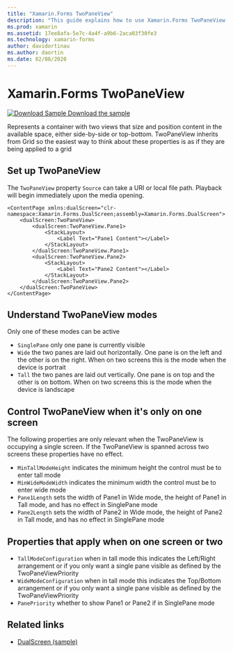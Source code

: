 ```yaml
---
title: "Xamarin.Forms TwoPaneView"
description: "This guide explains how to use Xamarin.Forms TwoPaneView to optimize your app experience for dual-screen devices such as Surface Duo and Surface Neo."
ms.prod: xamarin
ms.assetid: 17ee8afa-5e7c-4a4f-a9b6-2aca03f30fe3
ms.technology: xamarin-forms
author: davidortinau
ms.author: daortin
ms.date: 02/08/2020
---
```


# Xamarin.Forms TwoPaneView

[![Download Sample](~/media/shared/download.png) Download the sample](https://github.com/xamarin/xamarin-forms-samples/tree/pre-release/UserInterface/DualScreenDemos)

Represents a container with two views that size and position content in the available space, either side-by-side or top-bottom. TwoPaneView inherits from Grid so the easiest way to think about these properties is as if they are being applied to a grid

## Set up TwoPaneView

The `TwoPaneView` property `Source` can take a URI or local file path. Playback will begin immediately upon the media opening.

```xaml
<ContentPage xmlns:dualScreen="clr-namespace:Xamarin.Forms.DualScreen;assembly=Xamarin.Forms.DualScreen">
    <dualScreen:TwoPaneView>
        <dualScreen:TwoPaneView.Pane1>
            <StackLayout>
                <Label Text="Pane1 Content"></Label>
            </StackLayout>
        </dualScreen:TwoPaneView.Pane1>
        <dualScreen:TwoPaneView.Pane2>
            <StackLayout>
                <Label Text="Pane2 Content"></Label>
            </StackLayout>
        </dualScreen:TwoPaneView.Pane2>
    </dualScreen:TwoPaneView>
</ContentPage>
```

## Understand TwoPaneView modes

Only one of these modes can be active

- `SinglePane` only one pane is currently visible
- `Wide` the two panes are laid out horizontally. One pane is on the left and the other is on the right. When on two screens this is the mode when the device is portrait
- `Tall` the two panes are laid out vertically. One pane is on top  and the other is on bottom. When on two screens this is the mode when the device is landscape

## Control TwoPaneView when it's only on one screen

The following properties are only relevant when the TwoPaneView is occupying a single screen. If the TwoPaneView is spanned across two screens these properties have no effect.

- `MinTallModeHeight` indicates the minimum height the control must be to enter tall mode
- `MinWideModeWidth` indicates the minimum width the control must be to enter wide mode
- `Pane1Length` sets the width of Pane1 in Wide mode, the height of Pane1 in Tall mode, and has no effect in SinglePane mode
- `Pane2Length` sets the width of Pane2 in Wide mode, the height of Pane2 in Tall mode, and has no effect in SinglePane mode

## Properties that apply when on one screen or two

- `TallModeConfiguration` when in tall mode this indicates the Left/Right arrangement or if you only want a single pane visible as defined by the TwoPaneViewPriority
- `WideModeConfiguration` when in tall mode this indicates the Top/Bottom arrangement or if you only want a single pane visible as defined by the TwoPaneViewPriority
- `PanePriority` whether to show Pane1 or Pane2 if in SinglePane mode

## Related links

- [DualScreen (sample)](https://github.com/xamarin/xamarin-forms-samples/tree/pre-release/UserInterface/DualScreenDemos)
